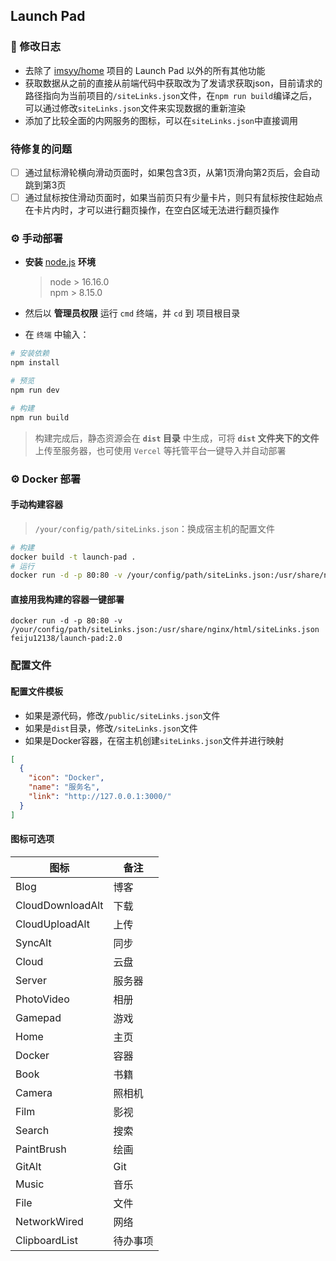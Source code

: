 
## Launch Pad

### 📔 修改日志

- 去除了 [imsyy/home](https://github.com/imsyy/home) 项目的 Launch Pad 以外的所有其他功能
- 获取数据从之前的直接从前端代码中获取改为了发请求获取json，目前请求的路径指向为当前项目的`/siteLinks.json`文件，在`npm run build`编译之后，可以通过修改`siteLinks.json`文件来实现数据的重新渲染
- 添加了比较全面的内网服务的图标，可以在`siteLinks.json`中直接调用

### 待修复的问题

- [ ] 通过鼠标滑轮横向滑动页面时，如果包含3页，从第1页滑向第2页后，会自动跳到第3页
- [ ] 通过鼠标按住滑动页面时，如果当前页只有少量卡片，则只有鼠标按住起始点在卡片内时，才可以进行翻页操作，在空白区域无法进行翻页操作

### ⚙️ 手动部署

- **安装** [node.js](https://nodejs.org/zh-cn/) **环境**

  > node > 16.16.0  
  > npm > 8.15.0

- 然后以 **管理员权限** 运行 `cmd` 终端，并 `cd` 到 项目根目录
- 在 `终端` 中输入：

```bash
# 安装依赖
npm install

# 预览
npm run dev

# 构建
npm run build
```

> 构建完成后，静态资源会在 **`dist` 目录** 中生成，可将 **`dist` 文件夹下的文件**上传至服务器，也可使用 `Vercel` 等托管平台一键导入并自动部署

### ⚙️ Docker 部署

#### 手动构建容器

> `/your/config/path/siteLinks.json`：换成宿主机的配置文件

```bash
# 构建
docker build -t launch-pad .
# 运行
docker run -d -p 80:80 -v /your/config/path/siteLinks.json:/usr/share/nginx/html/siteLinks.json launch-pad
```

#### 直接用我构建的容器一键部署

```shell
docker run -d -p 80:80 -v /your/config/path/siteLinks.json:/usr/share/nginx/html/siteLinks.json feiju12138/launch-pad:2.0
```

### 配置文件

#### 配置文件模板

- 如果是源代码，修改`/public/siteLinks.json`文件
- 如果是`dist`目录，修改`/siteLinks.json`文件
- 如果是Docker容器，在宿主机创建`siteLinks.json`文件并进行映射

```json
[
  {
    "icon": "Docker",
    "name": "服务名",
    "link": "http://127.0.0.1:3000/"
  }
]
```

#### 图标可选项

|图标|备注|
|---|---|
|Blog|博客|
|CloudDownloadAlt|下载|
|CloudUploadAlt|上传|
|SyncAlt|同步|
|Cloud|云盘|
|Server|服务器|
|PhotoVideo|相册|
|Gamepad|游戏|
|Home|主页|
|Docker|容器|
|Book|书籍|
|Camera|照相机|
|Film|影视|
|Search|搜索|
|PaintBrush|绘画|
|GitAlt|Git|
|Music|音乐|
|File|文件|
|NetworkWired|网络|
|ClipboardList|待办事项|

